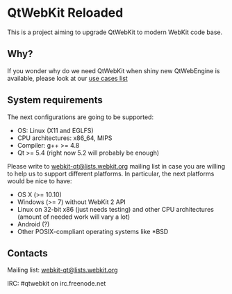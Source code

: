 # QtWebKit Reloaded

This is a project aiming to upgrade QtWebKit to modern WebKit code base.

## Why?

If you wonder why do we need QtWebKit when shiny new QtWebEngine is available, please look at our [use cases list](Use-cases-of-QtWebKit)

## System requirements

The next configurations are going to be supported:

* OS: Linux (X11 and EGLFS)
* CPU architectures: x86_64, MIPS
* Compiler: g++ >= 4.8
* Qt >= 5.4 (right now 5.2 will probably be enough)

Please write to webkit-qt@lists.webkit.org mailing list in case you are willing to help us to support different platforms. In particular, the next platforms would be nice to have:
* OS X (>= 10.10)
* Windows (>= 7) without WebKit 2 API
* Linux on 32-bit x86 (just needs testing) and other CPU architectures (amount of needed work will vary a lot)
* Android (?)
* Other POSIX-compliant operating systems like *BSD

## Contacts
Mailing list: webkit-qt@lists.webkit.org

IRC: #qtwebkit on irc.freenode.net
